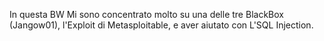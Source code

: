 In questa BW Mi sono concentrato molto su una delle tre BlackBox (Jangow01), l'Exploit di Metasploitable, e aver aiutato con L'SQL Injection.
